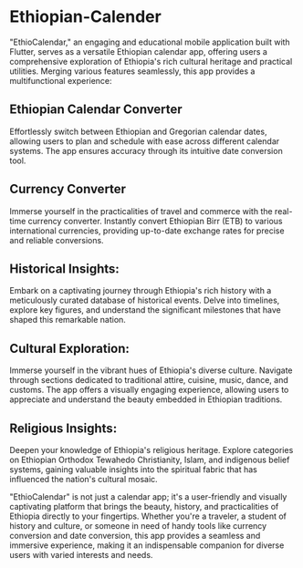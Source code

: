 # Ethiopian-Calender
"EthioCalendar," an engaging and educational mobile application built with Flutter, serves as a versatile Ethiopian calendar app, offering users a comprehensive exploration of Ethiopia's rich cultural heritage and practical utilities. Merging various features seamlessly, this app provides a multifunctional experience:

## Ethiopian Calendar Converter
Effortlessly switch between Ethiopian and Gregorian calendar dates, allowing users to plan and schedule with ease across different calendar systems. The app ensures accuracy through its intuitive date conversion tool.

## Currency Converter
Immerse yourself in the practicalities of travel and commerce with the real-time currency converter. Instantly convert Ethiopian Birr (ETB) to various international currencies, providing up-to-date exchange rates for precise and reliable conversions.

## Historical Insights:
Embark on a captivating journey through Ethiopia's rich history with a meticulously curated database of historical events. Delve into timelines, explore key figures, and understand the significant milestones that have shaped this remarkable nation.

## Cultural Exploration:
Immerse yourself in the vibrant hues of Ethiopia's diverse culture. Navigate through sections dedicated to traditional attire, cuisine, music, dance, and customs. The app offers a visually engaging experience, allowing users to appreciate and understand the beauty embedded in Ethiopian traditions.

## Religious Insights:
Deepen your knowledge of Ethiopia's religious heritage. Explore categories on Ethiopian Orthodox Tewahedo Christianity, Islam, and indigenous belief systems, gaining valuable insights into the spiritual fabric that has influenced the nation's cultural mosaic.

"EthioCalendar" is not just a calendar app; it's a user-friendly and visually captivating platform that brings the beauty, history, and practicalities of Ethiopia directly to your fingertips. Whether you're a traveler, a student of history and culture, or someone in need of handy tools like currency conversion and date conversion, this app provides a seamless and immersive experience, making it an indispensable companion for diverse users with varied interests and needs.
